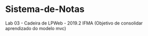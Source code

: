 # Sistema-de-Notas
Lab 03 - Cadeira de LPWeb - 2019.2 IFMA (Objetivo de consolidar aprendizado do modelo mvc)
